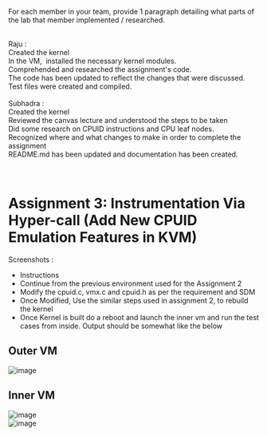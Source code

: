 For each member in your team, provide 1 paragraph detailing what parts of the lab that member implemented / researched.

</br>
Raju :</br>
Created the kernel </br>
In the VM,  installed the necessary kernel modules. </br>
Comprehended and researched the assignment's code. </br>
The code has been updated to reflect the changes that were discussed. </br>
Test files were created and compiled.</br>

</br>
Subhadra :</br>
Created the kernel </br>
Reviewed the canvas lecture and understood the steps to be taken </br>
Did some research on CPUID instructions and CPU leaf nodes. </br>
Recognized where and what changes to make in order to complete the assignment </br>
README.md has been updated and documentation has been created.</br>

</br>
</br>

# Assignment 3: Instrumentation Via Hyper-call (Add New CPUID Emulation Features in KVM)</br>
Screenshots :

- Instructions
 - Continue from the previous environment used for the Assignment 2 
 - Modify the cpuid.c, vmx.c and cpuid.h as per the requirement and SDM 
 - Once Modified, Use the similar steps used in assignment 2, to rebuild the kernel 
 - Once Kernel is built do a reboot and launch the inner vm and run the test cases from inside. 
 Output should be somewhat like the below
## Outer VM
![image](https://user-images.githubusercontent.com/48201939/207239529-6639881a-e853-4817-9071-4f285f8d8f28.png)

## Inner VM 
![image](https://user-images.githubusercontent.com/48201939/207240969-3d0bd130-5099-4ee7-afb5-f3c841a9c620.png)
<br>
![image](https://user-images.githubusercontent.com/48201939/207239866-201e944f-efd7-490a-896e-e9a7f3b0f758.png)



 







